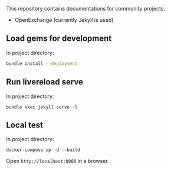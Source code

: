 This repository contains documentations for community projects:

* OpenExchange (currently Jekyll is used)

## Load gems for development

In project directory:
```bash
bundle install --deployment
```

## Run livereload serve

In project directory:
```
bundle exec jekyll serve -l
```

## Local test

In project directory:
```
docker-compose up -d --build 
```
Open `http://localhost:8080` in a browser.
